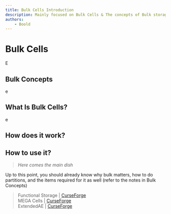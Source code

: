 ```yaml
---
title: Bulk Cells Introduction
description: Mainly focused on Bulk Cells & The concepts of Bulk storages
authors: 
    - Boold
---
```


# Bulk Cells

E

## Bulk Concepts

e
  

## What Is Bulk Cells?

e

## How does it work?




    

 
## How to use it?

> *Here comes the main dish*  

Up to this point, you should already know why bulk matters, how to do partitions, and the items required for it as well (refer to the notes in Bulk Concepts)

> Functional Storage | [CurseForge](https://legacy.curseforge.com/minecraft/mc-mods/functional-storage)  
> MEGA Cells | [CurseForge](https://legacy.curseforge.com/minecraft/mc-mods/mega-cells)  
> ExtendedAE | [CurseForge](https://legacy.curseforge.com/minecraft/mc-mods/ex-pattern-provider)